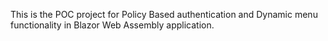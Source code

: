 This is the POC project for Policy Based authentication and Dynamic menu functionality in Blazor Web Assembly application.
